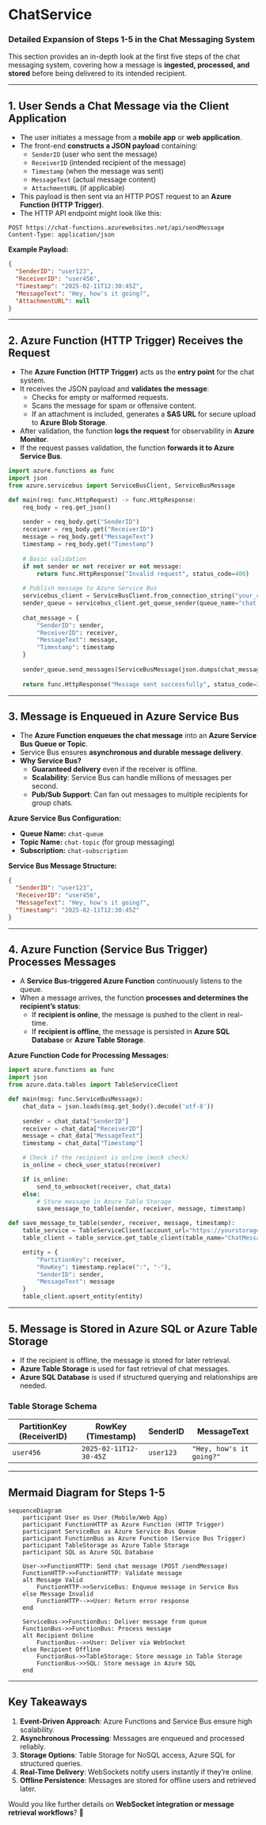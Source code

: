 # ChatService


### **Detailed Expansion of Steps 1-5 in the Chat Messaging System**

This section provides an in-depth look at the first five steps of the chat messaging system, covering how a message is **ingested, processed, and stored** before being delivered to its intended recipient.

---

## **1. User Sends a Chat Message via the Client Application**
- The user initiates a message from a **mobile app** or **web application**.
- The front-end **constructs a JSON payload** containing:
  - `SenderID` (user who sent the message)
  - `ReceiverID` (intended recipient of the message)
  - `Timestamp` (when the message was sent)
  - `MessageText` (actual message content)
  - `AttachmentURL` (if applicable)
- This payload is then sent via an HTTP POST request to an **Azure Function (HTTP Trigger)**.
- The HTTP API endpoint might look like this:

```
POST https://chat-functions.azurewebsites.net/api/sendMessage
Content-Type: application/json
```

**Example Payload:**
```json
{
  "SenderID": "user123",
  "ReceiverID": "user456",
  "Timestamp": "2025-02-11T12:30:45Z",
  "MessageText": "Hey, how's it going?",
  "AttachmentURL": null
}
```

---

## **2. Azure Function (HTTP Trigger) Receives the Request**
- The **Azure Function (HTTP Trigger)** acts as the **entry point** for the chat system.
- It receives the JSON payload and **validates the message**:
  - Checks for empty or malformed requests.
  - Scans the message for spam or offensive content.
  - If an attachment is included, generates a **SAS URL** for secure upload to **Azure Blob Storage**.
- After validation, the function **logs the request** for observability in **Azure Monitor**.
- If the request passes validation, the function **forwards it to Azure Service Bus**.

```python
import azure.functions as func
import json
from azure.servicebus import ServiceBusClient, ServiceBusMessage

def main(req: func.HttpRequest) -> func.HttpResponse:
    req_body = req.get_json()
    
    sender = req_body.get("SenderID")
    receiver = req_body.get("ReceiverID")
    message = req_body.get("MessageText")
    timestamp = req_body.get("Timestamp")
    
    # Basic validation
    if not sender or not receiver or not message:
        return func.HttpResponse("Invalid request", status_code=400)
    
    # Publish message to Azure Service Bus
    servicebus_client = ServiceBusClient.from_connection_string("your_connection_string")
    sender_queue = servicebus_client.get_queue_sender(queue_name="chat-queue")
    
    chat_message = {
        "SenderID": sender,
        "ReceiverID": receiver,
        "MessageText": message,
        "Timestamp": timestamp
    }
    
    sender_queue.send_messages(ServiceBusMessage(json.dumps(chat_message)))
    
    return func.HttpResponse("Message sent successfully", status_code=200)
```

---

## **3. Message is Enqueued in Azure Service Bus**
- The **Azure Function enqueues the chat message** into an **Azure Service Bus Queue or Topic**.
- Service Bus ensures **asynchronous and durable message delivery**.
- **Why Service Bus?**
  - **Guaranteed delivery** even if the receiver is offline.
  - **Scalability**: Service Bus can handle millions of messages per second.
  - **Pub/Sub Support**: Can fan out messages to multiple recipients for group chats.

**Azure Service Bus Configuration:**
- **Queue Name:** `chat-queue`
- **Topic Name:** `chat-topic` (for group messaging)
- **Subscription:** `chat-subscription`

**Service Bus Message Structure:**
```json
{
  "SenderID": "user123",
  "ReceiverID": "user456",
  "MessageText": "Hey, how's it going?",
  "Timestamp": "2025-02-11T12:30:45Z"
}
```

---

## **4. Azure Function (Service Bus Trigger) Processes Messages**
- A **Service Bus-triggered Azure Function** continuously listens to the queue.
- When a message arrives, the function **processes and determines the recipient’s status**:
  - If **recipient is online**, the message is pushed to the client in real-time.
  - If **recipient is offline**, the message is persisted in **Azure SQL Database** or **Azure Table Storage**.

**Azure Function Code for Processing Messages:**
```python
import azure.functions as func
import json
from azure.data.tables import TableServiceClient

def main(msg: func.ServiceBusMessage):
    chat_data = json.loads(msg.get_body().decode('utf-8'))
    
    sender = chat_data["SenderID"]
    receiver = chat_data["ReceiverID"]
    message = chat_data["MessageText"]
    timestamp = chat_data["Timestamp"]

    # Check if the recipient is online (mock check)
    is_online = check_user_status(receiver)

    if is_online:
        send_to_websocket(receiver, chat_data)
    else:
        # Store message in Azure Table Storage
        save_message_to_table(sender, receiver, message, timestamp)

def save_message_to_table(sender, receiver, message, timestamp):
    table_service = TableServiceClient(account_url="https://yourstorageaccount.table.core.windows.net", credential="your_key")
    table_client = table_service.get_table_client(table_name="ChatMessages")

    entity = {
        "PartitionKey": receiver, 
        "RowKey": timestamp.replace(":", "-"),
        "SenderID": sender,
        "MessageText": message
    }
    table_client.upsert_entity(entity)
```

---

## **5. Message is Stored in Azure SQL or Azure Table Storage**
- If the recipient is offline, the message is stored for later retrieval.
- **Azure Table Storage** is used for fast retrieval of chat messages.
- **Azure SQL Database** is used if structured querying and relationships are needed.

### **Table Storage Schema**
| **PartitionKey (ReceiverID)** | **RowKey (Timestamp)** | **SenderID** | **MessageText** |
|---------------------|---------------------|----------|--------------|
| `user456` | `2025-02-11T12-30-45Z` | `user123` | `"Hey, how's it going?"` |

---

## **Mermaid Diagram for Steps 1-5**
```mermaid
sequenceDiagram
    participant User as User (Mobile/Web App)
    participant FunctionHTTP as Azure Function (HTTP Trigger)
    participant ServiceBus as Azure Service Bus Queue
    participant FunctionBus as Azure Function (Service Bus Trigger)
    participant TableStorage as Azure Table Storage
    participant SQL as Azure SQL Database

    User->>FunctionHTTP: Send chat message (POST /sendMessage)
    FunctionHTTP->>FunctionHTTP: Validate message
    alt Message Valid
        FunctionHTTP->>ServiceBus: Enqueue message in Service Bus
    else Message Invalid
        FunctionHTTP-->>User: Return error response
    end

    ServiceBus->>FunctionBus: Deliver message from queue
    FunctionBus->>FunctionBus: Process message
    alt Recipient Online
        FunctionBus-->>User: Deliver via WebSocket
    else Recipient Offline
        FunctionBus->>TableStorage: Store message in Table Storage
        FunctionBus->>SQL: Store message in Azure SQL
    end
```

---

## **Key Takeaways**
1. **Event-Driven Approach**: Azure Functions and Service Bus ensure high scalability.
2. **Asynchronous Processing**: Messages are enqueued and processed reliably.
3. **Storage Options**: Table Storage for NoSQL access, Azure SQL for structured queries.
4. **Real-Time Delivery**: WebSockets notify users instantly if they’re online.
5. **Offline Persistence**: Messages are stored for offline users and retrieved later.

Would you like further details on **WebSocket integration or message retrieval workflows**? 🚀
